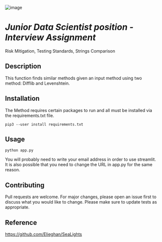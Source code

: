 ![image](https://github.com/Elieghan/SeaLights/blob/main/sealights-squarelogo-1509539734655.png)
# _Junior Data Scientist position - Interview Assignment_
Risk Mitigation, Testing Standards, Strings Comparison


## Description

This function finds similar methods given an input method using two method: Difflib and Levenshtein.


## Installation

The Method requires certain packages to run and all must be installed via the requirements.txt file.

`pip3 --user install requirements.txt`


## Usage

```terminal
python app.py 
```

You will probably need to write your email address in order to use streamlit.
It is also possible that you need to change the URL in app.py for the same reason.


## Contributing

Pull requests are welcome. For major changes, please open an issue first to discuss what you would like to change.
Please make sure to update tests as appropriate.

## Reference

https://github.com/Elieghan/SeaLights

